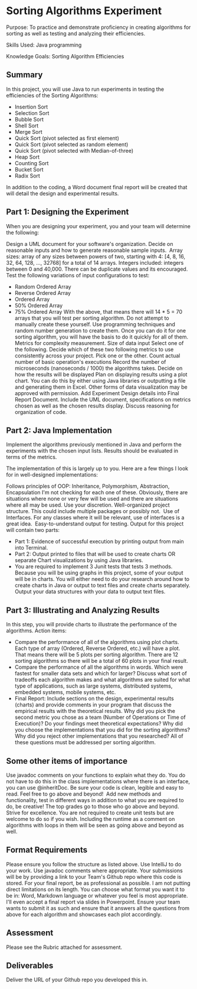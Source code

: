 # Sorting Algorithms Experiment

Purpose: To practice and demonstrate proficiency in creating algorithms for sorting as well as testing and analyzing their efficiencies.

Skills Used: Java programming

Knowledge Goals: Sorting Algorithm Efficiencies




## Summary

In this project, you will use Java to run experiments in testing the efficiencies of the Sorting Algorithms: 

- Insertion Sort
- Selection Sort
- Bubble Sort
- Shell Sort
- Merge Sort
- Quick Sort (pivot selected as first element)
- Quick Sort (pivot selected as random element)
- Quick Sort (pivot selected with Median-of-three)
- Heap Sort
- Counting Sort
- Bucket Sort
- Radix Sort

In addition to the coding, a Word document final report will be created that will detail the design and experimental results.




## Part 1: Designing the Experiment

When you are designing your experiment, you and your team will determine the following:

Design a UML document for your software's organization.
Decide on reasonable inputs and how to generate reasonable sample inputs. 
Array sizes: array of any sizes between powers of two, starting with 4: [4, 8, 16, 32, 64, 128, ..., 32768] for a total of 14 arrays.
Integers included: integers between 0 and 40,000. There can be duplicate values and its encouraged. 
Test the following variations of input configurations to test:
- Random Ordered Array
- Reverse Ordered Array
- Ordered Array
- 50% Ordered Array
- 75% Ordered Array
With the above, that means there will 14 * 5 = 70 arrays that you will test per sorting algorithm. Do not attempt to manually create these yourself. Use programming techniques and random number generation to create them. Once you can do it for one sorting algorithm, you will have the basis to do it quickly for all of them.
Metrics for complexity measurement.
Size of data input
Select one of the following. Decide which of these two following metrics to use consistently across your project. Pick one or the other.
Count actual number of basic operation's executions
Record the number of microseconds (nanoseconds / 1000) the algorithms takes.
Decide on how the results will be displayed
Plan on displaying results using a plot chart. You can do this by either using Java libraries or outputting a file and generating them in Excel. Other forms of data visualization may be approved with permission.
Add Experiment Design details into Final Report Document. Include the UML document, specifications on metrics chosen as well as the chosen results display. Discuss reasoning for organization of code.




## Part 2: Java Implementation

Implement the algorithms previously mentioned in Java and perform the experiments with the chosen input lists. Results should be evaluated in terms of the metrics.

The implementation of this is largely up to you. Here are a few things I look for in well-designed implementations:

Follows principles of OOP: Inheritance, Polymorphism, Abstraction, Encapsulation
I'm not checking for each one of these. Obviously, there are situations where none or very few will be used and there are situations where all may be used. Use your discretion.
Well-organized project structure.
This could include multiple packages or possibly not. 
Use of Interfaces.
For any classes where it will be relevant, use of interfaces is a great idea. 
Easy-to-understand output for testing.
Output for this project will contain two parts: 
- Part 1: Evidence of successful execution by printing output from main into Terminal.
- Part 2: Output printed to files that will be used to create charts OR separate Chart visualizations by using Java libraries.
- You are required to implement 3 Junit tests that tests 3 methods.
Because you will be using graphs in this project, some of your output will be in charts. You will either need to do your research around how to create charts in Java or output to text files and create charts separately.
Output your data structures with your data to output text files.




## Part 3: Illustrating and Analyzing Results

In this step, you will provide charts to illustrate the performance of the algorithms. Action items:

- Compare the performance of all of the algorithms using plot charts. Each type of array (Ordered, Reverse Ordered, etc.) will have a plot. That means there will be 5 plots per sorting algorithm. There are 12 sorting algorithms so there will be a total of 60 plots in your final result.
- Compare the performance of all the algorithms in words. Which were fastest for smaller data sets and which for larger? Discuss what sort of tradeoffs each algorithm makes and what algorithms are suited for what type of applications, such as large systems, distributed systems, embedded systems, mobile systems, etc.
- Final Report: Include sections on the design, experimental results (charts) and provide comments in your program that discuss the empirical results with the theoretical results. Why did you pick the second metric you chose as a team (Number of Operations or Time of Execution)? Do your findings meet theoretical expectations? Why did you choose the implementations that you did for the sorting algorithms? Why did you reject other implementations that you researched? All of these questions must be addressed per sorting algorithm.





## Some other items of importance
Use javadoc comments on your functions to explain what they do. You do not have to do this in the class implementations where there is an interface, you can use @inheritDoc.
Be sure your code is clean, legible and easy to read.
Feel free to go above and beyond!  Add new methods and functionality, test in different ways in addition to what you are required to do, be creative! The top grades go to those who go above and beyond. Strive for excellence.
You are not required to create unit tests but are welcome to do so if you wish.
Including the runtime as a comment on algorithms with loops in them will be seen as going above and beyond as well.




## Format Requirements
Please ensure you follow the structure as listed above. Use IntelliJ to do your work. Use javadoc comments where appropriate.
Your submissions will be by providing a link to your Team's Github repo where this code is stored.
For your final report, be as professional as possible. I am not putting direct limitations on its length. You can choose what format you want it to be in: Word, Markdown language or whatever you feel is most appropriate. I'll even accept a final report via slides in Powerpoint. Ensure your team wants to submit it as such and ensure that it answers all the questions from above for each algorithm and showcases each plot accordingly.




## Assessment

Please see the Rubric attached for assessment.




## Deliverables
Deliver the URL of your Github repo you developed this in.
